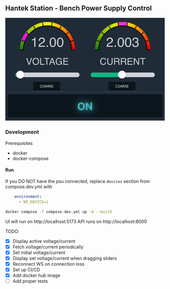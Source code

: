 ## Hantek Station - Bench Power Supply Control


![screenshot](screenshot.png)

### Development

Prerequisites

- docker
- docker-compose

#### Run

If you DO NOT have the psu connected, replace `devices` section from compose.dev.yml with 

```yaml
    environment:
      - NO_DEVICE=1
```

```bash
docker compose -f compose.dev.yml up -d --build
```

UI will run on http://localhost:5173 
API runs on http://localhost:8000


TODO:

- [x] Display active voltage/current
- [x] Fetch voltage/current periodically
- [x] Set initial voltage/current
- [x] Display set voltage/current when dragging sliders
- [x] Reconnect WS on connection loss
- [x] Set up CI/CD
- [x] Add docker hub image
- [ ] Add proper tests